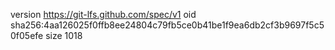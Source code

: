 version https://git-lfs.github.com/spec/v1
oid sha256:4aa126025f0ffb8ee24804c79fb5ce0b41be1f9ea6db2cf3b9697f5c50f05efe
size 1018
